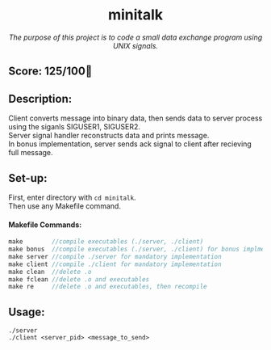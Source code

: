 <h1 align="center">
	minitalk
</h1>

*<p align="center">The purpose of this project is to code a small data exchange program using UNIX signals.</p>*

## Score: 125/100🎉

## Description:
Client converts message into binary data, then sends data to server process using the siganls SIGUSER1, SIGUSER2.  
Server signal handler reconstructs data and prints message.  
In bonus implementation, server sends ack signal to client after recieving full message.

## Set-up:
First, enter directory with `cd minitalk`.  
Then use any Makefile command.

#### Makefile Commands:
```C
make        //compile executables (./server, ./client)
make bonus  //compile executables (./server, ./client) for bonus implmentation 
make server //compile ./server for mandatory implementation
make client //compile ./client for mandatory implementation
make clean  //delete .o
make fclean //delete .o and executables
make re     //delete .o and executables, then recompile
```

## Usage:  
```
./server
./client <server_pid> <message_to_send>
```
